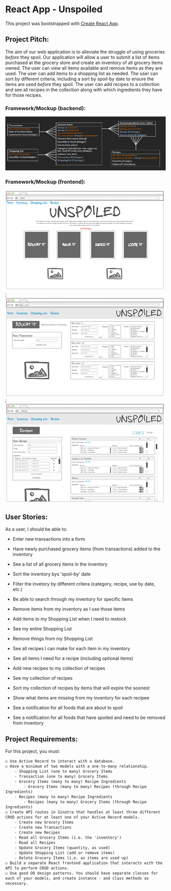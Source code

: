 # React App - Unspoiled

This project was bootstrapped with [Create React App](https://github.com/facebook/create-react-app).

## Project Pitch:
The aim of our web application is to alleviate the struggle of using groceries <em>before</em> they spoil. Our application will allow a user to submit a list of items purchased at the grocery store and create an inventory of all grocery items owned. The user can view all items available and remove items as they are used. The user can add items to a shopping list as needed. The user can sort by different criteria, including a sort by spoil-by date to ensure the items are used <em>before</em> they spoil. The user can add recipes to a collection and see all recipes in the collection along with which ingredients they have for those recipes. 

### Framework/Mockup (backend):
![backend](images/backend_framework.PNG)

### Framework/Mockup (frontend):
![Homepage](images/home_mock.png);
![newitems](images/new_items_mock.png);
![recipes](images/recipes_mock.png)

## User Stories:
As a user, I should be able to:
-	Enter new transactions into a form
-   Have newly purchased grocery items (from transactions) added to the inventory
-	See a list of all grocery items in the inventory
-	Sort the inventory bys 'spoil-by’ date
-	Filter the invetory by different critera (category, recipe, use by date, etc.)
-	Be able to search through my inventory for specific items
-	Remove items from my inventory as I use those items

-	Add items to my Shopping List when I need to restock
-	See my entire Shopping List
-	Remove things from my Shopping List
-	See all recipes I can make for each item in my inventory
-	See all items I need for a recipe (including optional items)
-	Add new recipes to my collection of recipes
-	See my collection of recipes
-	Sort my collection of recipes by items that will expire the soonest
-	Show what items are missing from my inventory for each recipee
-	See a notification for all foods that are about to spoil
-	See a notification for all foods that have spoiled and need to be removed from inventory

## Project Requirements:
For this project, you must:

    ☑ Use Active Record to interact with a database.
    ☑ Have a minimum of two models with a one-to-many relationship.
        - Shopping List (one to many) Grocery Items
        - Transaction (one to many) Grocery Items
        - Grocery Items (many to many) Recipe Ingredients
            - Grocery Items (many to many) Recipes (through Recipe Ingredients)
        - Recipes (many to many) Recipe Ingredients
            - Recipes (many to many) Grocery Items (through Recipe Ingredients)
    ☑ Create API routes in Sinatra that handles at least three different CRUD actions for at least one of your Active Record models.
        - Create new Grocery Items
        - Create new Transactions
        - Create new Recipes
        - Read all Grocery Items (i.e. the 'inventory')
        - Read all Recipes
        - Update Grocery Items (quantity, as used)
        - Update Shopping List (add or remove items)
        - Delete Grocery Items (i.e. as items are used up)
    ☑ Build a separate React frontend application that interacts with the API to perform CRUD actions.
    ☑ Use good OO design patterns. You should have separate classes for each of your models, and create instance - and class methods as necessary.
